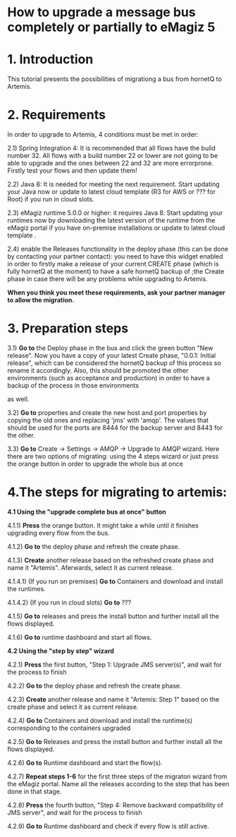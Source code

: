 # How to upgrade a message bus completely or partially to eMagiz 5 

# 1. Introduction

This tutorial presents the possibilities of migrationg a bus from hornetQ to Artemis.

# 2. Requirements

In order to upgrade to Artemis, 4 conditions must be met in order:

2.1) Spring Integration 4: It is recommended that all flows have the build number 32. All flows with a build number 22 or lower are not going to be able to upgrade and the ones between 22 and 32 are more errorprone. Firstly test your flows and then update them!

2.2) Java 8: It is needed for meeting the next requirement. Start updating your Java now or update to latest cloud template (R3 for AWS or ??? for Root) if you run in cloud slots. 

2.3) eMagiz runtime 5.0.0 or higher: it requires Java 8. Start updating your runtimes now by downloading the latest version of the runtime from the eMagiz portal if you have on-premise installations or update to latest cloud template .

2.4) enable the Releases functionality in the deploy phase (this can be done by contacting your partner contact): you need to have this widget enabled in order to firstly make a release of your current CREATE phase (which is fully hornetQ at the moment) to have a safe hornetQ backup of ;the Create phase in case there will be any problems while upgrading to Artemis.

  **When you think you meet these requirements, ask your partner manager to allow the migration.**

# 3. Preparation steps 

3.1) **Go to** the Deploy phase in the bus and click the green button "New release". Now you have a copy of your latest Create phase, "0.0.1: Initial release",  which can be considered the hornetQ backup of this process so rename it accordingly. Also, this should be promoted the other environments (such as acceptance and production) in order to have a backup of the process in those environments

as well.

3.2) **Go to** properties and create the new host and port properties by copying the old ones and replacing 'jms' with 'amqp'. The values that should be used for the ports are 8444 for the backup server and 8443 for the other.

3.3) **Go to** Create -> Settings -> AMQP -> Upgrade to AMQP wizard. Here there are two options of migrating: using the 4 steps wizard or just press the orange button in order to upgrade the whole bus at once 


# 4.The steps for migrating to artemis: 

 **4.1 Using the "upgrade complete bus at once" button**

4.1.1) **Press** the orange button. It might take a while until it finishes upgrading every flow from the bus. 

4.1.2) **Go to** the deploy phase and refresh the create phase. 

4.1.3) **Create** another release based on the refreshed create phase and name it "Artemis". Aferwards, select it as current release.

4.1.4.1) (If you run on premises) **Go to** Containers and download and install the runtimes.

4.1.4.2) (If you run in cloud slots) **Go to** ??? 

4.1.5) **Go to** releases and press the install button and further install all the flows displayed.  

4.1.6) **Go to** runtime dashboard and start all flows.


 **4.2 Using the "step by step" wizard** 

4.2.1) **Press** the first button, "Step 1: Upgrade JMS server(s)", and wait for the process to finish

4.2.2) **Go to** the deploy phase and refresh the create phase. 

4.2.3) **Create** another release and name it "Artemis: Step 1" based on the create phase and select it as current release.

4.2.4) **Go to** Containers and download and install the runtime(s) corresponding to the containers upgraded

4.2.5) **Go to** Releases and press the install button and further install all the flows displayed.

4.2.6) **Go to** Runtime dashboard and start the flow(s).

4.2.7) **Repeat steps 1-6** for the first three steps of the migraton wizard from the eMagiz portal. Name all the releases according to 
the step that has been done in that stage.

4.2.8) **Press** the fourth button, "Step 4: Remove backward compatibility of JMS server", and wait for the process to finish

4.2.9) **Go to** Runtime dashboard and check if every flow is still active.
